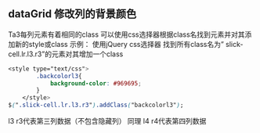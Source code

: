 ## dataGrid 修改列的背景颜色
Ta3每列元素有着相同的class 可以使用css选择器根据class名找到元素并对其添加新的style或class
示例：
使用jQuery css选择器 找到所有class名为” slick-cell.lr.l3.r3”的元素对其增加一个class
```css
<style type="text/css">
        .backcolorl3{
            background-color: #969695;
        }
    </style>
$(".slick-cell.lr.l3.r3").addClass("backcolorl3");
```

l3 r3代表第三列数据（不包含隐藏列） 同理 l4 r4代表第四列数据
